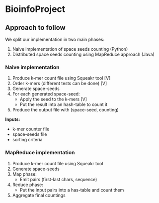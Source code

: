 # BioinfoProject

## Approach to follow
We split our implementation in two main phases:
1. Naive implementation of space seeds counting (Python)
2. Distributed space seeds counting using MapReduce approach (Java)

### Naive implementation
1. Produce k-mer count file using Squeakr tool [V]
2. Order k-mers (different tests can be done) [V]
3. Generate space-seeds
4. For each generated space-seed:
   - Apply the seed to the k-mers [V]
   - Put the result into an hash-table to count it
5. Produce the output file with (space-seed, counting)

**Inputs:**
- k-mer counter file
- space-seeds file
- sorting criteria

### MapReduce implementation
1. Produce k-mer count file using Squeakr tool
2. Generate space-seeds
3. Map phase:
   - Emit pairs (first-last chars, sequence)
4. Reduce phase:
   - Put the input pairs into a has-table and count them
5. Aggregate final countings